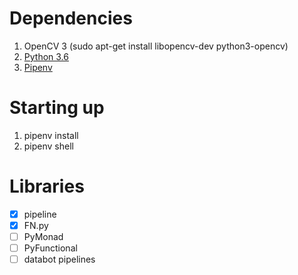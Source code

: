 # Dependencies
1. OpenCV 3 (sudo apt-get install libopencv-dev python3-opencv)
2. [Python 3.6](https://docs.python-guide.org/starting/install3/linux/) 
3. [Pipenv](https://docs.pipenv.org/)

# Starting up
1. pipenv install
2. pipenv shell

# Libraries
- [X] pipeline
- [X] FN.py 
- [ ] PyMonad
- [ ] PyFunctional
- [ ] databot pipelines
